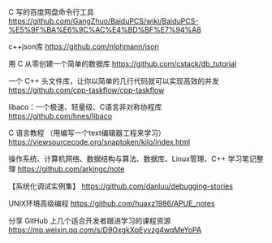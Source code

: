 C 写的百度网盘命令行工具
https://github.com/GangZhuo/BaiduPCS/wiki/BaiduPCS-%E5%9F%BA%E6%9C%AC%E4%BD%BF%E7%94%A8

c++json库
https://github.com/nlohmann/json

用 C 从零创建一个简单的数据库
https://github.com/cstack/db_tutorial

一个 C++ 头文件库，让你以简单的几行代码就可以实现高效的并发
https://github.com/cpp-taskflow/cpp-taskflow

libaco：一个极速、轻量级、C语言非对称协程库
https://github.com/hnes/libaco

C 语言教程 （用编写一个text编辑器工程来学习）
https://viewsourcecode.org/snaptoken/kilo/index.html

操作系统、计算机网络、数据结构与算法、数据库、Linux管理、C++ 学习笔记整理
https://github.com/arkingc/note

【系统化调试实例集】
https://github.com/danluu/debugging-stories

UNIX环境高级编程
https://github.com/huaxz1986/APUE_notes

分享 GitHub 上几个适合开发者跟进学习的课程资源
https://mp.weixin.qq.com/s/D9OxgkXpEyvzg4wqMeYoPA